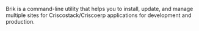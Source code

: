 

Brik is a command-line utility that helps you to install, update, and manage multiple sites for Criscostack/Criscoerp applications for development and production.
